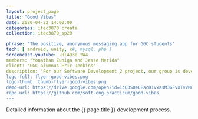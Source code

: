 ```yaml
---
layout: project_page
title: "Good Vibes"
date: 2020-04-22 14:00:00
categories: itec3870 create
collection: itec3870_sp20

phrase: "The positive, anonymous messaging app for GGC students"
tech: [ android, unity, c#, mysql, php ]
screencast-youtube: -HlA93e_tW4
members: "Yonathan Zuniga and Jesse Merida"
client: "GGC alumnus Eric Jenkins"
description: "For our Software Development 2 project, our group is developing an Android application that lets GGC users anonymously post their thoughts. The goal is for users to have a safe and open space for them to receive positive feedback on topics that they post, receiving help with any mental health issues or other struggles that they are going through. There will be an automatic text filter and manual reporting button for unsafe and toxic behaviors."
logo-full: flyer-good-vibes.png
logo-thumb: thumb-flyer-good-vibes.png
demo-url: https://drive.google.com/open?id=1cQ3S0eCEacD1vxasM3GFvXTvVMnPQW62
repo-url: https://github.com/soft-eng-practicum/good-vibes
---
```


Detailed information about the {{ page.title }} development process.

<!-- lightgallery -->
<script src="https://code.jquery.com/jquery-2.2.4.min.js"></script>
<script src="https://cdn.jsdelivr.net/lightgallery/1.3.7/js/lightgallery.min.js">
</script>
<script src="https://cdn.jsdelivr.net/g/lg-zoom"></script>

<script type="text/javascript">

    $(document).ready(function() {

        $("body").lightGallery({

            zoom: true,
            selector: 'a#lightgallery',
            selectWithin: 'body'

        });

    });

</script>

[ggc]: http://www.ggc.edu
[gunay-ggc]: http://www.ggc.edu/about-ggc/directory/cengiz-gunay
[doloc-ggc]: http://www.ggc.edu/about-ggc/directory/anca-doloc-mihu
